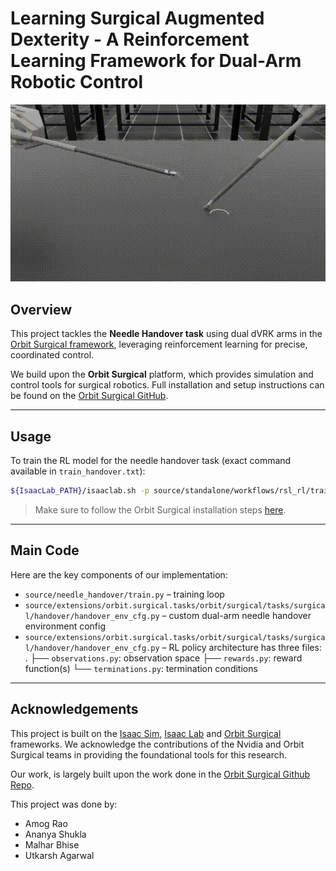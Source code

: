 # Learning Surgical Augmented Dexterity - A Reinforcement Learning Framework for Dual-Arm Robotic Control

![Demo](media/work_demo.gif)

## Overview

This project tackles the **Needle Handover task** using dual dVRK arms in the [Orbit Surgical framework](https://orbit-surgical.github.io/), leveraging reinforcement learning for precise, coordinated control.

We build upon the **Orbit Surgical** platform, which provides simulation and control tools for surgical robotics. Full installation and setup instructions can be found on the [Orbit Surgical GitHub](https://github.com/orbit-surgical/orbit-surgical).

---

## Usage

To train the RL model for the needle handover task (exact command available in `train_handover.txt`):

```bash
${IsaacLab_PATH}/isaaclab.sh -p source/standalone/workflows/rsl_rl/train.py     --task Isaac-Handover-Needle-Dual-PSM-v0     --num_envs 32     --max_iterations 1000     --headless     --video --video_length 300 --video_interval 2000
```

> Make sure to follow the Orbit Surgical installation steps [here](https://github.com/orbit-surgical/orbit-surgical/blob/main/README.md).

---

## Main Code

Here are the key components of our implementation:
- `source/needle_handover/train.py` – training loop
- `source/extensions/orbit.surgical.tasks/orbit/surgical/tasks/surgical/handover/handover_env_cfg.py` – custom dual-arm needle handover environment config
- `source/extensions/orbit.surgical.tasks/orbit/surgical/tasks/surgical/handover/handover_env_cfg.py` – RL policy architecture has three files:
.
├── `observations.py`: observation space
├── `rewards.py`: reward function(s)
└── `terminations.py`: termination conditions

---

## Acknowledgements

This project is built on the [Isaac Sim](https://isaac-sim.github.io/), [Isaac Lab](https://isaac-sim.github.io/IsaacLab/main/index.html) and [Orbit Surgical](https://orbit-surgical.github.io/) frameworks. We acknowledge the contributions of the Nvidia and Orbit Surgical teams in providing the foundational tools for this research.

Our work, is largely built upon the work done in the [Orbit Surgical Github Repo](https://github.com/orbit-surgical/orbit-surgical).

This project was done by:
- Amog Rao
- Ananya Shukla
- Malhar Bhise
- Utkarsh Agarwal
